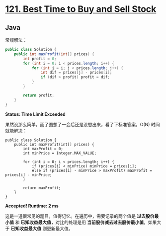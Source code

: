 # [121. Best Time to Buy and Sell Stock](https://leetcode.com/problems/best-time-to-buy-and-sell-stock/)

## Java

常规解法：

```java
public class Solution {
    public int maxProfit(int[] prices) {
        int profit = 0;
        for (int i = 0; i < prices.length; i++) {
            for (int j = i; j < prices.length; j++) {
                int dif = prices[j] - prices[i];
                if (dif > profit) profit = dif;
            }
        }

        return profit;
    }
}
```

**Status: Time Limit Exceeded**

果然没那么简单。画了图想了一会后还是没想出来，看了下标准答案，O(N) 时间就能解决：

```
public class Solution {
    public int maxProfit(int[] prices) {
        int maxProfit = 0;
        int minPrice = Integer.MAX_VALUE;

        for (int i = 0; i < prices.length; i++) {
            if (prices[i] < minPrice) minPrice = prices[i];
            else if (prices[i] - minPrice > maxProfit) maxProfit = prices[i] - minPrice;
        }

        return maxProfit;
    }
}
```

**Accepted! Runtime: 2 ms**

这是一道很常见的题目，值得记忆。在遍历中，需要记录的两个值是 **过去股价最小值** 和 **已知收益最大值**，对比的处理是用 **当前股价减去过去股价最小值**，如果大于 **已知收益最大值** 则更新最大值。